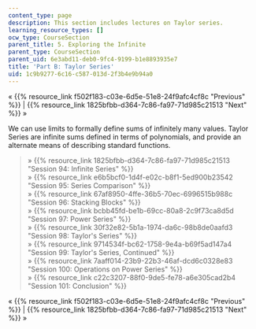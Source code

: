 ```yaml
---
content_type: page
description: This section includes lectures on Taylor series.
learning_resource_types: []
ocw_type: CourseSection
parent_title: 5. Exploring the Infinite
parent_type: CourseSection
parent_uid: 6e3abd11-deb0-9fc4-9199-b1e8893935e7
title: 'Part B: Taylor Series'
uid: 1c9b9277-6c16-c587-013d-2f3b4e9b94a0
---
```


« {{% resource_link f502f183-c03e-6d5e-51e8-24f9afc4cf8c "Previous" %}} | {{% resource_link 1825bfbb-d364-7c86-fa97-71d985c21513 "Next" %}} »

We can use limits to formally define sums of infinitely many values. Taylor Series are infinite sums defined in terms of polynomials, and provide an alternate means of describing standard functions.

> » {{% resource_link 1825bfbb-d364-7c86-fa97-71d985c21513 "Session 94: Infinite Series" %}}  
> » {{% resource_link e6b5bcf0-1d4f-e02c-b8f1-5ed900b23542 "Session 95: Series Comparison" %}}  
> » {{% resource_link 67af8950-4ffe-36b5-70ec-6996515b988c "Session 96: Stacking Blocks" %}}  
> » {{% resource_link bcbb45fd-be1b-69cc-80a8-2c9f73ca8d5d "Session 97: Power Series" %}}  
> » {{% resource_link 30f32e82-5b1a-1974-da6c-98b8de0aafd3 "Session 98: Taylor's Series" %}}  
> » {{% resource_link 9714534f-bc62-1758-9e4a-b69f5ad147a4 "Session 99: Taylor's Series, Continued" %}}  
> » {{% resource_link 7aaff014-23b9-22b3-46af-dcd6c0328e83 "Session 100: Operations on Power Series" %}}  
> » {{% resource_link c22c3207-88f0-9de5-fe78-a6e305cad2b4 "Session 101: Conclusion" %}}

« {{% resource_link f502f183-c03e-6d5e-51e8-24f9afc4cf8c "Previous" %}} | {{% resource_link 1825bfbb-d364-7c86-fa97-71d985c21513 "Next" %}} »